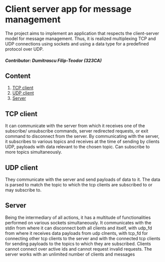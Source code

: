 # Client server app for message management
The project aims to implement an application that respects the client-server
model for message management. Thus, it is realized multiplexing TCP and UDP
connections using sockets and using a data type for a predefined protocol
over UDP.
##### Contributor: Dumitrascu Filip-Teodor (323CA)

## Content
1. [TCP client](#tcp-client)
2. [UDP client](#udp-client)
3. [Server](#server)

## TCP client
It can communicate with the server from which it receives one of the subscribe/
unsubscribe commands, server redirected requests, or exit command to disconnect
from the server. By communicating with the server, it subscribes to various
topics and receives at the time of sending by clients UDP, payloads with data
relevant to the chosen topic. Can subscribe to more topics simultaneously. 

## UDP client
They communicate with the server and send payloads of data to it. The data
is parsed to match the topic to which the tcp clients are subscribed to or
may subscribe to.

## Server
Being the intermediary of all actions, it has a multitude of functionalities
performed on various sockets simultaneously. It communicates with the stdin
from where it can disconnect both all clients and itself, with udp_fd from
where it receives data payloads from udp clnents, with tcp_fd for connecting
other tcp clients to the server and with the connected tcp clients for sending
payloads to the topics to which they are subscribed. Clients cannot connect
over active ids and cannot request invalid requests. The server works with an
unlimited number of clients and messages
